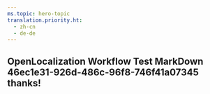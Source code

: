 ```yaml
---
ms.topic: hero-topic
translation.priority.ht: 
  - zh-cn
  - de-de
---
```

## OpenLocalization Workflow Test MarkDown 46ec1e31-926d-486c-96f8-746f41a07345 thanks!
